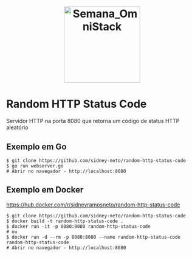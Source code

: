 <h1 align="center">
    <img alt="Semana_OmniStack" src="https://res.cloudinary.com/practicaldev/image/fetch/s--J3E8KS70--/c_limit%2Cf_auto%2Cfl_progressive%2Cq_auto%2Cw_880/https://cdn-images-1.medium.com/max/1024/1%2AE33brkN6zivLSb-D9i-CdQ.png" width="200px" height="200px" />
</h1>

# Random HTTP Status Code
Servidor HTTP na porta 8080 que retorna um código de status HTTP aleatório
## Exemplo em Go
```console
$ git clone https://github.com/sidney-neto/random-http-status-code
$ go run webserver.go
# Abrir no navegador - http://localhost:8080
```
## Exemplo em Docker 
https://hub.docker.com/r/sidneyramosneto/random-http-status-code
```console
$ git clone https://github.com/sidney-neto/random-http-status-code
$ docker build -t random-http-status-code .
$ docker run -it -p 8080:8080 random-http-status-code
# ou
$ docker run -d --rm -p 8080:8080 --name random-http-status-code random-http-status-code
# Abrir no navegador - http://localhost:8080
```
